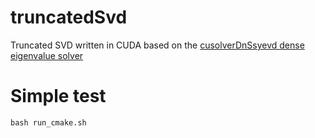 # truncatedSvd

Truncated SVD written in CUDA based on the [cusolverDnSsyevd dense eigenvalue solver](http://docs.nvidia.com/cuda/cusolver/index.html#cuds-lt-t-gt-syevd)

# Simple test

`bash run_cmake.sh`



